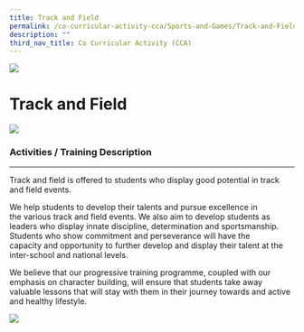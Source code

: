 ```yaml
---
title: Track and Field
permalink: /co-curricular-activity-cca/Sports-and-Games/Track-and-Field/
description: ""
third_nav_title: Co Curricular Activity (CCA)
---
```

![](/images/Banner.png)

Track and Field
===============
![](/images/trackandfield01.jpeg)

### Activities / Training Description
---------------------------------

Track and field is offered to students who display good potential in track and field events.     
  
We help students to develop their talents and pursue excellence in the various track and field events. We also aim to develop students as leaders who display innate discipline, determination and sportsmanship. Students who show commitment and perseverance will have the capacity and opportunity to further develop and display their talent at the inter-school and national levels.     
  
We believe that our progressive training programme, coupled with our emphasis on character building, will ensure that students take away valuable lessons that will stay with them in their journey towards and active and healthy lifestyle.


![](/images/trackandfield02.jpeg)